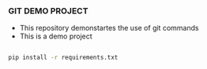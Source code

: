 ### GIT DEMO PROJECT

- This repository demonstartes the use of git commands
- This is a demo project

```bash

pip install -r requirements.txt
```

